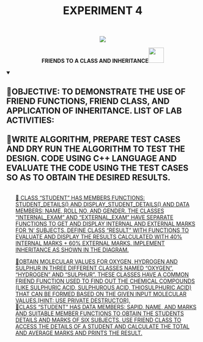 <h1 align="center">EXPERIMENT 4</h1>
<!-- PROJECT LOGO -->
<br />
<p align="center">
  <a href="https://github.com/DHANOLA/CLASS-NOTIX/tree/root/SEMESTER%202/ADVANCED%20DATA%20STRUCTURES%20LAB/EXPERIMENT%203">
    <img src="https://media.giphy.com/media/9uIjwFgumdKSw8gzpV/giphy.gif" >
  </a>

  

  <p align="center">
  <b>FRIENDS TO A CLASS AND INHERITANCE<img src="https://media.giphy.com/media/wH4rY2nPnEnp6/giphy.gif" width="40" height="40" /></b>
    <br />
   
  </p>
</p>

<!-- TABLE OF CONTENTS -->
<details open="open">
  <summary><h2 style="display: inline-block">🚒OBJECTIVE: TO DEMONSTRATE THE USE OF FRIEND FUNCTIONS, FRIEND CLASS, AND APPLICATION OF INHERITANCE.
LIST OF LAB ACTIVITIES: <br /> <br /> 🚒WRITE ALGORITHM, PREPARE TEST CASES AND DRY RUN THE ALGORITHM TO TEST THE DESIGN. CODE USING C++ LANGUAGE AND
EVALUATE THE CODE USING THE TEST CASES SO AS TO OBTAIN THE DESIRED RESULTS.</h2></summary>
  <ol>
 
<a href="https://github.com/DHANOLA/CLASS-NOTIX/blob/root/SEMESTER%202/ADVANCED%20DATA%20STRUCTURES%20LAB/EXPERIMENT%204/QUESTION 1.cpp" style="color: ">🧿 CLASS “STUDENT” HAS MEMBERS FUNCTIONS: STUDENT_DETAILS() AND DISPLAY_STUDENT_DETAILS() AND DATA MEMBERS: NAME, ROLL NO, AND GENDER. THE CLASSES “INTERNAL_EXAM” AND “EXTERNAL_EXAM” HAVE SEPARATE FUNCTIONS TO GET AND DISPLAY INTERNAL AND EXTERNAL MARKS FOR ‘N’ SUBJECTS. DEFINE CLASS “RESULT” WITH FUNCTIONS TO EVALUATE AND DISPLAY THE RESULTS CALCULATED WITH 40% INTERNAL MARKS + 60% EXTERNAL MARKS. IMPLEMENT INHERITANCE AS SHOWN IN THE DIAGRAM. </a><br />
      
<a href="https://github.com/DHANOLA/CLASS-NOTIX/blob/root/SEMESTER%202/ADVANCED%20DATA%20STRUCTURES%20LAB/EXPERIMENT%204/QUESTION 2.cpp" style="color: ">🧿OBTAIN MOLECULAR VALUES FOR OXYGEN, HYDROGEN AND SULPHUR IN THREE DIFFERENT CLASSES NAMED “OXYGEN”, “HYDROGEN” AND “SULPHUR”. THESE CLASSES HAVE A COMMON FRIEND FUNCTION USED TO FIND OUT THE CHEMICAL COMPOUNDS (LIKE SULPHURIC ACID, SULPHUROUS ACID, THIOSULPHURIC ACID) THAT CAN BE FORMED BASED ON THE GIVEN INPUT MOLECULAR VALUES.[HINT: USE PRIVATE DESTRUCTOR]. </a><br />
    <a href="https://github.com/DHANOLA/CLASS-NOTIX/blob/root/SEMESTER%202/ADVANCED%20DATA%20STRUCTURES%20LAB/EXPERIMENT%204/QUESTION 3.cpp" style="color: ">🧿CLASS “STUDENT” HAS DATA MEMBERS: SAPID, NAME, AND MARKS AND SUITABLE MEMBER FUNCTIONS TO OBTAIN THE STUDENTS DETAILS AND MARKS OF SIX SUBJECTS. USE FRIEND CLASS TO ACCESS THE DETAILS OF A STUDENT AND CALCULATE THE TOTAL AND AVERAGE MARKS AND PRINTS THE RESULT.</a><br />
     
    
  </ol>
</details>


  
